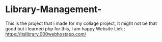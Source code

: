# Library-Management-
This is the project that i made for my collage project, It might not be that good but i learned php for this, I am happy
Website Link : https://itslibrary.000webhostapp.com/
